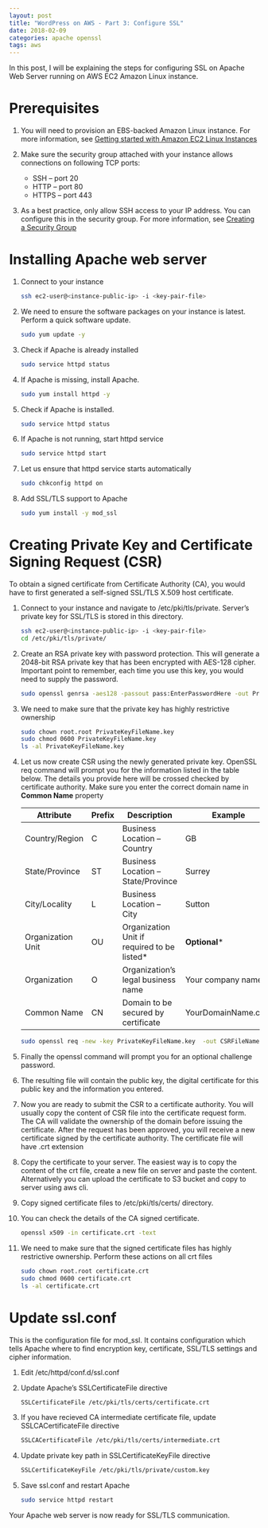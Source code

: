 ```yaml
---
layout: post
title: "WordPress on AWS - Part 3: Configure SSL"
date: 2018-02-09
categories: apache openssl
tags: aws
---
```


In this post, I will be explaining the steps for configuring SSL on Apache Web Server running on AWS EC2 Amazon Linux instance. 

# Prerequisites
1. You will need to provision an EBS-backed Amazon Linux instance. For more information, see [Getting started with Amazon EC2 Linux Instances](http://docs.aws.amazon.com/AWSEC2/latest/UserGuide/EC2_GetStarted.html)

2. Make sure the security group attached with your instance allows connections on following TCP ports:
   *  SSH – port 20
   * HTTP – port 80
   * HTTPS – port 443

3. As a best practice, only allow SSH access to your IP address. You can configure this in the security group. For more information, see [Creating a Security Group](http://docs.aws.amazon.com/AWSEC2/latest/UserGuide/using-network-security.html#creating-security-group)

# Installing Apache web server
1. Connect to your instance
   ```bash
   ssh ec2-user@<instance-public-ip> -i <key-pair-file>
   ```

2. We need to ensure the software packages on your instance is latest. Perform a quick software update.
   ```bash
   sudo yum update -y
   ```
3. Check if  Apache is already installed
   ```bash
   sudo service httpd status
   ```

4. If Apache is missing, install Apache.
   ```bash
   sudo yum install httpd -y
   ```

5. Check if Apache is installed.
   ```bash
   sudo service httpd status
   ```

6. If Apache is not running, start httpd service
   ```bash
   sudo service httpd start
   ```

7. Let us ensure that httpd service starts automatically
   ```bash
   sudo chkconfig httpd on
   ```

8. Add SSL/TLS support to Apache
   ```bash 
   sudo yum install -y mod_ssl
   ```

# Creating Private Key and Certificate Signing Request (CSR)
To obtain a signed certificate from Certificate Authority (CA), you would have to first generated a self-signed SSL/TLS X.509 host certificate.

1. Connect to your instance and navigate to /etc/pki/tls/private. Server’s private key for SSL/TLS is stored in this directory.
   ```bash 
   ssh ec2-user@<instance-public-ip> -i <key-pair-file>
   cd /etc/pki/tls/private/
   ```
2. Create an RSA private key with password protection. This will generate a 2048-bit RSA private key that has been encrypted with AES-128 cipher. Important point to remember, each time you use this key, you would need to supply the password.
   ```bash 
   sudo openssl genrsa -aes128 -passout pass:EnterPasswordHere -out PrivateKeyFileName.key 2048
   ```

3. We need to make sure that the private key has highly restrictive ownership
   ```bash 
   sudo chown root.root PrivateKeyFileName.key
   sudo chmod 0600 PrivateKeyFileName.key
   ls -al PrivateKeyFileName.key
   ```

4. Let us now create CSR using the newly generated private key. OpenSSL req command will prompt you for the information listed in the table below. The details you provide here will be crossed checked by certificate authority. Make sure you enter the correct domain name in **Common Name** property

   |Attribute|Prefix|Description|Example|
   |---|---|---|---|
   |Country/Region|C|Business Location – Country|GB|
   |State/Province|ST|Business Location – State/Province|Surrey|
   |City/Locality|L|Business Location – City|Sutton|
   |Organization Unit|OU|Organization Unit if required to be listed*| **Optional***|
   |Organization|O|Organization’s legal business name|Your company name|
   |Common Name|CN|Domain to be secured by certificate|YourDomainName.com|

   ```bash
   sudo openssl req -new -key PrivateKeyFileName.key  -out CSRFileName.pem
   ```

5. Finally the openssl command will prompt you for an optional challenge password.

6. The resulting file will contain the public key, the digital certificate for this public key and the information you entered.

7. Now you are ready to submit the CSR to a certificate authority. You will usually copy the content of CSR file into the certificate request form. The CA will validate the ownership of the domain before issuing the certificate. After the request has been approved, you will receive a new certificate signed by the certificate authority. The certificate file will have .crt extension


8. Copy the certificate to your server. The easiest way is to copy the content of the crt file, create a new file on server and paste the content. Alternatively you can upload the certificate to S3 bucket and copy to server using aws cli.

9. Copy signed certificate files to /etc/pki/tls/certs/ directory.

10. You can check the details of the CA signed certificate.
    ```bash
    openssl x509 -in certificate.crt -text
    ```
11. We need to make sure that the signed certificate files has highly restrictive ownership. Perform these actions on all crt files

    ```bash
    sudo chown root.root certificate.crt
    sudo chmod 0600 certificate.crt
    ls -al certificate.crt
    ```

# Update ssl.conf
This is the configuration file for mod_ssl. It contains configuration which tells Apache where to find encryption key, certificate, SSL/TLS settings and cipher information.

1. Edit /etc/httpd/conf.d/ssl.conf

2. Update Apache’s SSLCertificateFile directive

   ```bash
   SSLCertificateFile /etc/pki/tls/certs/certificate.crt
   ```
3. If you have recieved CA intermediate certificate file, update SSLCACertificateFile directive
   ```bash
   SSLCACertificateFile /etc/pki/tls/certs/intermediate.crt
   ```

4. Update private key path in SSLCertificateKeyFile directive
   ```bash
   SSLCertificateKeyFile /etc/pki/tls/private/custom.key
   ```

5. Save ssl.conf and restart Apache
   ```bash
   sudo service httpd restart
   ```

Your Apache web server is now ready for SSL/TLS communication.
